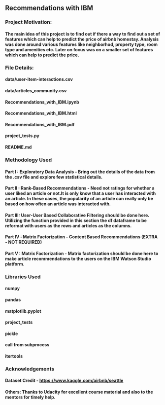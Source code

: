## Recommendations with IBM

### Project Motivation:
#### The main idea of this project is to find out if there a way to find out a set of features which can help to predict the price of airbnb homestay. Analysis was done around various features like neighborhod, property type, room type and amenities etc. Later on focus was on a smaller set of features which can help to predict the price.

### File Details:
#### data/user-item-interactions.csv
#### data/articles_community.csv
#### Recommendations_with_IBM.ipynb
#### Recommendations_with_IBM.html
#### Recommendations_with_IBM.pdf
#### project_tests.py
#### README.md

### Methodology Used
#### Part I  : Exploratory Data Analysis - Bring out the details of the data from the .csv file and explore few statistical details.  
#### Part II : Rank-Based Recommendations - Need not ratings for whether a user liked an article or not.It is only know that a user has interacted with an article. In these cases, the popularity of an article can really only be based on how often an article was interacted with.
#### Part III: User-User Based Collaborative Filtering should be done here. Utilizing the function provided in this section the df dataframe to be reformat with users as the rows and articles as the columns.
#### Part IV : Matrix Factorization - Content Based Recommendations (EXTRA - NOT REQUIRED)
#### Part V  : Matrix Factorization - Matrix factorization should be done here to make article recommendations to the users on the IBM Watson Studio platform.

### Libraries Used
#### numpy
#### pandas
#### matplotlib.pyplot
#### project_tests
#### pickle
#### call from subprocess
#### itertools

### Acknowledgements
#### Dataset Credit - https://www.kaggle.com/airbnb/seattle
#### Others: Thanks to Udacity for excellent course material and also to the mentors for timely help.
